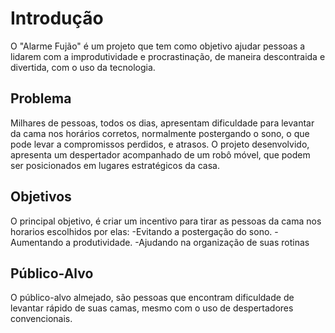 # Introdução

O "Alarme Fujão" é um projeto que tem como objetivo ajudar pessoas a lidarem com a improdutividade e procrastinação, de maneira descontraida e divertida, com o uso da tecnologia.

## Problema

Milhares de pessoas, todos os dias, apresentam dificuldade para levantar da cama nos horários corretos, normalmente postergando o sono, o que pode levar a compromissos perdidos, e atrasos. O projeto desenvolvido, apresenta um despertador acompanhado de um robô móvel, que podem ser posicionados em lugares estratégicos da casa. 

## Objetivos

O principal objetivo, é criar um incentivo para tirar as pessoas da cama nos horarios escolhidos por elas:
-Evitando a postergação do sono.
-Aumentando a produtividade.
-Ajudando na organização de suas rotinas
 
## Público-Alvo

O público-alvo almejado, são pessoas que encontram dificuldade de levantar rápido de suas camas, mesmo com o uso de despertadores convencionais.

